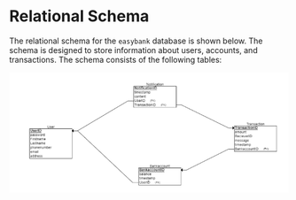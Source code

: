 
# Relational Schema

The relational schema for the `easybank` database is shown below. The schema is designed to store information about users, accounts, and transactions. The schema consists of the following tables:

![Relational Schema](../../main/resources/META-INF/resources/images/easybank-relational.png)